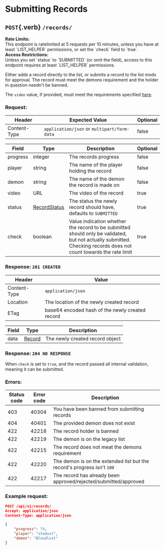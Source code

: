 <div class='panel fade js-scroll-anim' data-anim='fade'>

# Submitting Records

## `POST`{.verb} `/records/`

<div class='info-yellow'>
<b>Rate Limits:</b><br>
This endpoint is ratelimited at 5 requests per 10 minutes, unless you have at least `LIST_HELPER` permissions, or set the `check` field to `true`.
</div>

<div class='info-yellow'>
<b>Access Restrictions:</b><br>
Unless you set `status` to `SUBMITTED` (or omit the field), access to this endpoint requires at least `LIST_HELPER` permissions.
</div>

Either adds a record directly to the list, or submits a record to the list mods for approval. The record must meet the demons requirement and the holder in question needn't be banned.

The `video` value, if provided, must meet the requirements specified [here](/documentation/#video).

### Request:

| Header       | Expected Value                              | Optional |
| ------------ | ------------------------------------------- | -------- |
| Content-Type | `application/json` or `multipart/form-data` | false    |

| Field    | Type                                                  | Description                                                                                                                                                      | Optional |
| -------- | ----------------------------------------------------- | ---------------------------------------------------------------------------------------------------------------------------------------------------------------- | -------- |
| progress | integer                                               | The records progress                                                                                                                                             | false    |
| player   | string                                                | The name of the player holding the record                                                                                                                        | false    |
| demon    | string                                                | The name of the demon the record is made on                                                                                                                      | false    |
| video    | URL                                                   | The video of the record                                                                                                                                          | true     |
| status   | [RecordStatus](/documentation/objects/#record-status) | The status the newly record should have, defaults to `SUBMITTED`                                                                                                 | true     |
| check    | boolean                                               | Value indication whether the record to be submitted should only be validated, but not actually submitted. Checking records does not count towards the rate limit | true     |

### Response: `201 CREATED`

| Header       | Value                                           |
| ------------ | ----------------------------------------------- |
| Content-Type | `application/json`                              |
| Location     | The location of the newly created record        |
| ETag         | base64 encoded hash of the newly created record |

| Field | Type                                     | Description                     |
| ----- | ---------------------------------------- | ------------------------------- |
| data  | [Record](/documentation/objects/#record) | The newly created record object |

### Response: `204 NO RESPONSE`

When `check` is set to `true`, and the record passed all internal validation, meaning it can be submitted.

### Errors:

| Status code | Error code | Description                                                             |
| ----------- | ---------- | ----------------------------------------------------------------------- |
| 403         | 40304      | You have been banned from submitting records                            |
| 404         | 40401      | The provided demon does not exist                                       |
| 422         | 42218      | The record holder is banned                                             |
| 422         | 42219      | The demon is on the legacy list                                         |
| 422         | 42215      | The record does not meat the demons requirement                         |
| 422         | 42220      | The demon is on the extended list but the record's progress isn't `100` |
| 422         | 42217      | The record has already been approved/rejected/submitted/approved        |

### Example request:

```json
POST /api/v1/records/
Accept: application/json
Content-Type: application/json

{
    "progress": 79,
    "player": "stadust",
    "demon": "Bloodlust"
}
```

</div>
